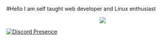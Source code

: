 #Hello I am self taught web developer and Linux enthusiast

<p align="center">
  <a href="https://git.io/JJmN9">
    <img src="https://github-readme-stats.vercel.app/api?username=Maciejka1&show_icons=true&theme=radical&line_height=27&include_all_commits=true&count_private=true" />
  </a>
</p>

[![Discord Presence](https://lanyard.cnrad.dev/api/772177682321375262)](https://discord.com/users/772177682321375262)
